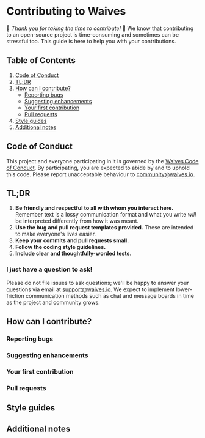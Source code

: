 # Contributing to Waives

:green_heart: *Thank you for taking the time to contribute!* :green_heart: We know that contributing
to an open-source project is time-consuming and sometimes can be stressful too. This guide is here to
help you with your contributions. 

## Table of Contents

1. [Code of Conduct](#code-of-conduct)
2. [TL;DR](#tldr)
3. [How can I contribute?](#how-can-i-contribute)
   * [Reporting bugs](#reporting-bugs)
   * [Suggesting enhancements](#suggesting-enhancements)
   * [Your first contribution](#your-first-contribution)
   * [Pull requests](#pull-requests)
4. [Style guides](#style-guides)
5. [Additional notes](#additional-notes)

## Code of Conduct

This project and everyone participating in it is governed by the [Waives Code of Conduct](CODE_OF_CONDUCT.md).
By participating, you are expected to abide by and to uphold this code. Please report unacceptable behaviour
to [community@waives.io](mailto:community@waives.io).

## TL;DR

1. **Be friendly and respectful to all with whom you interact here.** Remember text is a lossy communication format
and what you write _will_ be interpreted differently from how it was meant.
2. **Use the bug and pull request templates provided.** These are intended to make everyone's lives easier.
3. **Keep your commits and pull requests small.**
4. **Follow the coding style guidelines.**
5. **Include clear and thoughtfully-worded tests.**

### I just have a question to ask!

Please do not file issues to ask questions; we'll be happy to answer your questions via email at support@waives.io.
We expect to implement lower-friction communication methods such as chat and message boards in time as the project
and community grows. 

## How can I contribute?

### Reporting bugs

### Suggesting enhancements

### Your first contribution

### Pull requests

## Style guides

## Additional notes
